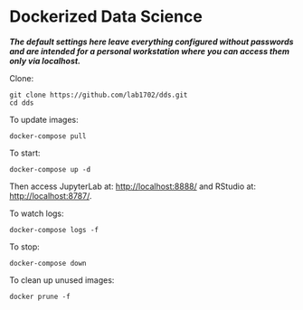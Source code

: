 # Dockerized Data Science

***The default settings here leave everything configured without passwords and are intended for a personal workstation
where you can access them only via localhost.***

Clone:

    git clone https://github.com/lab1702/dds.git
    cd dds

To update images:

    docker-compose pull

To start:

    docker-compose up -d

Then access JupyterLab at: [http://localhost:8888/](http://localhost:8888/)
and RStudio at: [http://localhost:8787/](http://localhost:8787/).

To watch logs:

    docker-compose logs -f

To stop:

    docker-compose down

To clean up unused images:

    docker prune -f
